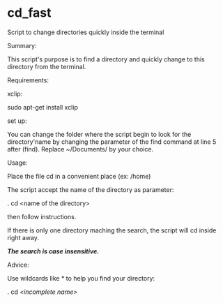 # cd_fast
Script to change directories quickly inside the terminal

Summary:

This script's purpose is to find a directory and quickly change to this
 directory from the terminal.
 
Requirements:

xclip:

sudo apt-get install xclip

set up:

You can change the folder where the script begin to look for the
 directory'name by changing the parameter of the find command at line 5
 after (find). Replace ~/Documents/ by your choice.

Usage:

Place the file cd in a convenient place (ex: /home)

The script accept the name of the directory as parameter:

. cd \<name of the directory\>

then follow instructions.

If there is only one directory maching the search, the script will cd 
inside right away.

***The search is case insensitive.***

Advice:

Use wildcards like * to help you find your directory:

. cd *\<incomplete name\>*





